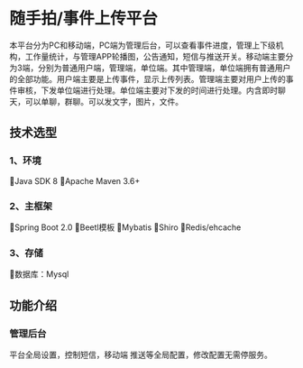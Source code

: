 # 随手拍/事件上传平台
本平台分为PC和移动端，PC端为管理后台，可以查看事件进度，管理上下级机构，工作量统计，与管理APP轮播图，公告通知，短信与推送开关。移动端主要分为3端，分别为普通用户端，管理端，单位端。其中管理端，单位端拥有普通用户的全部功能。用户端主要是上传事件，显示上传列表。管理端主要对用户上传的事件审核，下发单位端进行处理。单位端主要对下发的时间进行处理。内含即时聊天，可以单聊，群聊。可以发文字，图片，文件。

## 技术选型
### 1、环境
Java SDK 8
Apache Maven 3.6+
### 2、主框架
Spring Boot 2.0
Beetl模板
Mybatis
Shiro
Redis/ehcache
### 3、存储
数据库：Mysql

## 功能介绍
### 管理后台
平台全局设置，控制短信，移动端	推送等全局配置，修改配置无需停服务。
